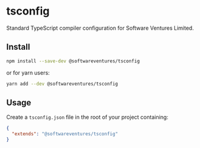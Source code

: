 # tsconfig

Standard TypeScript compiler configuration for Software Ventures Limited.


## Install

```bash
npm install --save-dev @softwareventures/tsconfig
```

or for yarn users:

```bash
yarn add --dev @softwareventures/tsconfig
```


## Usage

Create a `tsconfig.json` file in the root of your project containing:

```json
{
  "extends": "@softwareventures/tsconfig"
}
```